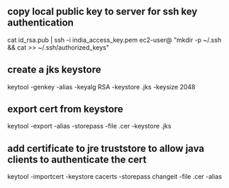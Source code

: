 ## copy local public key to server for ssh key authentication
cat id_rsa.pub | ssh -i india_access_key.pem ec2-user@<hostip> "mkdir -p ~/.ssh && cat >> ~/.ssh/authorized_keys"

## create a jks keystore 
keytool -genkey -alias <domain> -keyalg RSA -keystore <keystorename>.jks -keysize 2048
  
## export cert from keystore
keytool -export -alias <domain> -storepass <password> -file <certname>.cer -keystore <keystorename>.jks
  
## add certificate to jre truststore to allow java clients to authenticate the cert
keytool -importcert -keystore cacerts -storepass changeit -file <certname>.cer -alias <domain>
  
